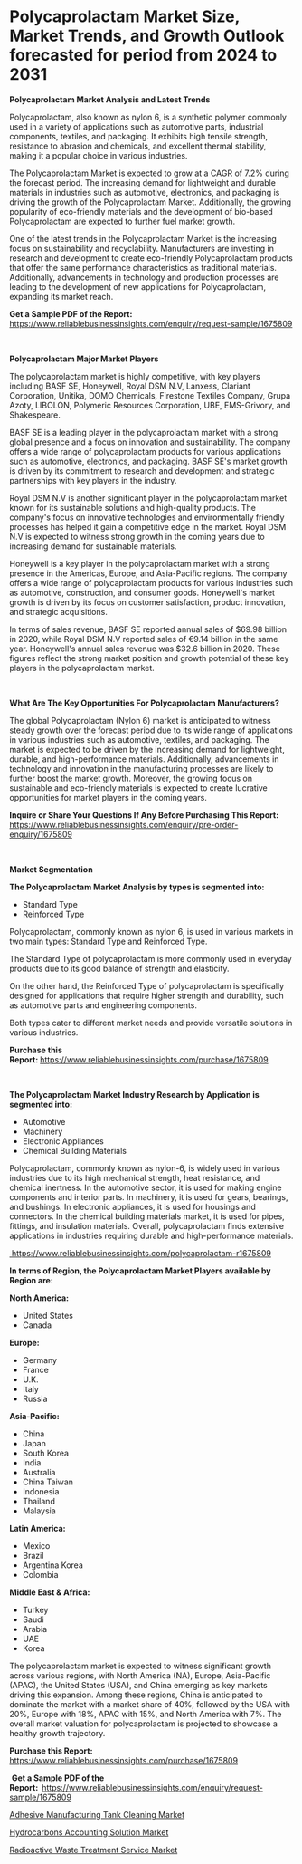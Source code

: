 <p><h1>Polycaprolactam Market Size, Market Trends, and Growth Outlook forecasted for period from 2024 to 2031</h1></p><p><strong>Polycaprolactam Market Analysis and Latest Trends</strong></p>
<p><p>Polycaprolactam, also known as nylon 6, is a synthetic polymer commonly used in a variety of applications such as automotive parts, industrial components, textiles, and packaging. It exhibits high tensile strength, resistance to abrasion and chemicals, and excellent thermal stability, making it a popular choice in various industries.</p><p>The Polycaprolactam Market is expected to grow at a CAGR of 7.2% during the forecast period. The increasing demand for lightweight and durable materials in industries such as automotive, electronics, and packaging is driving the growth of the Polycaprolactam Market. Additionally, the growing popularity of eco-friendly materials and the development of bio-based Polycaprolactam are expected to further fuel market growth.</p><p>One of the latest trends in the Polycaprolactam Market is the increasing focus on sustainability and recyclability. Manufacturers are investing in research and development to create eco-friendly Polycaprolactam products that offer the same performance characteristics as traditional materials. Additionally, advancements in technology and production processes are leading to the development of new applications for Polycaprolactam, expanding its market reach.</p></p>
<p><strong>Get a Sample PDF of the Report:&nbsp;</strong> <a href="https://www.reliablebusinessinsights.com/enquiry/request-sample/1675809">https://www.reliablebusinessinsights.com/enquiry/request-sample/1675809</a></p>
<p>&nbsp;</p>
<p><strong>Polycaprolactam Major Market Players</strong></p>
<p><p>The polycaprolactam market is highly competitive, with key players including BASF SE, Honeywell, Royal DSM N.V, Lanxess, Clariant Corporation, Unitika, DOMO Chemicals, Firestone Textiles Company, Grupa Azoty, LIBOLON, Polymeric Resources Corporation, UBE, EMS-Grivory, and Shakespeare. </p><p>BASF SE is a leading player in the polycaprolactam market with a strong global presence and a focus on innovation and sustainability. The company offers a wide range of polycaprolactam products for various applications such as automotive, electronics, and packaging. BASF SE's market growth is driven by its commitment to research and development and strategic partnerships with key players in the industry.</p><p>Royal DSM N.V is another significant player in the polycaprolactam market known for its sustainable solutions and high-quality products. The company's focus on innovative technologies and environmentally friendly processes has helped it gain a competitive edge in the market. Royal DSM N.V is expected to witness strong growth in the coming years due to increasing demand for sustainable materials.</p><p>Honeywell is a key player in the polycaprolactam market with a strong presence in the Americas, Europe, and Asia-Pacific regions. The company offers a wide range of polycaprolactam products for various industries such as automotive, construction, and consumer goods. Honeywell's market growth is driven by its focus on customer satisfaction, product innovation, and strategic acquisitions.</p><p>In terms of sales revenue, BASF SE reported annual sales of $69.98 billion in 2020, while Royal DSM N.V reported sales of €9.14 billion in the same year. Honeywell's annual sales revenue was $32.6 billion in 2020. These figures reflect the strong market position and growth potential of these key players in the polycaprolactam market.</p></p>
<p>&nbsp;</p>
<p><strong>What Are The Key Opportunities For Polycaprolactam Manufacturers?</strong></p>
<p><p>The global Polycaprolactam (Nylon 6) market is anticipated to witness steady growth over the forecast period due to its wide range of applications in various industries such as automotive, textiles, and packaging. The market is expected to be driven by the increasing demand for lightweight, durable, and high-performance materials. Additionally, advancements in technology and innovation in the manufacturing processes are likely to further boost the market growth. Moreover, the growing focus on sustainable and eco-friendly materials is expected to create lucrative opportunities for market players in the coming years.</p></p>
<p><strong>Inquire or Share Your Questions If Any Before Purchasing This Report:</strong> <a href="https://www.reliablebusinessinsights.com/enquiry/pre-order-enquiry/1675809">https://www.reliablebusinessinsights.com/enquiry/pre-order-enquiry/1675809</a></p>
<p>&nbsp;</p>
<p><strong>Market Segmentation</strong></p>
<p><strong>The Polycaprolactam Market Analysis by types is segmented into:</strong></p>
<p><ul><li>Standard Type</li><li>Reinforced Type</li></ul></p>
<p><p>Polycaprolactam, commonly known as nylon 6, is used in various markets in two main types: Standard Type and Reinforced Type. </p><p>The Standard Type of polycaprolactam is more commonly used in everyday products due to its good balance of strength and elasticity. </p><p>On the other hand, the Reinforced Type of polycaprolactam is specifically designed for applications that require higher strength and durability, such as automotive parts and engineering components. </p><p>Both types cater to different market needs and provide versatile solutions in various industries.</p></p>
<p><strong>Purchase this Report:&nbsp;</strong><a href="https://www.reliablebusinessinsights.com/purchase/1675809">https://www.reliablebusinessinsights.com/purchase/1675809</a></p>
<p>&nbsp;</p>
<p><strong>The Polycaprolactam Market Industry Research by Application is segmented into:</strong></p>
<p><ul><li>Automotive</li><li>Machinery</li><li>Electronic Appliances</li><li>Chemical Building Materials</li></ul></p>
<p><p>Polycaprolactam, commonly known as nylon-6, is widely used in various industries due to its high mechanical strength, heat resistance, and chemical inertness. In the automotive sector, it is used for making engine components and interior parts. In machinery, it is used for gears, bearings, and bushings. In electronic appliances, it is used for housings and connectors. In the chemical building materials market, it is used for pipes, fittings, and insulation materials. Overall, polycaprolactam finds extensive applications in industries requiring durable and high-performance materials.</p></p>
<p><a href="https://www.reliablebusinessinsights.com/polycaprolactam-r1675809">&nbsp;https://www.reliablebusinessinsights.com/polycaprolactam-r1675809</a></p>
<p><strong>In terms of Region, the Polycaprolactam Market Players available by Region are:</strong></p>
<p>
    <p> <strong> North America: </strong>
        <ul>
            <li>United States</li>
            <li>Canada</li>
        </ul>
        </p> 
    <p> <strong> Europe: </strong>
        <ul>
            <li>Germany</li>
            <li>France</li>
            <li>U.K.</li>
            <li>Italy</li>
            <li>Russia</li>
        </ul>
        </p> 
    <p> <strong> Asia-Pacific: </strong>
        <ul>
            <li>China</li>
            <li>Japan</li>
            <li>South Korea</li>
            <li>India</li>
            <li>Australia</li>
            <li>China Taiwan</li>
            <li>Indonesia</li>
            <li>Thailand</li>
            <li>Malaysia</li>
        </ul>
        </p> 
    <p> <strong> Latin America: </strong>
        <ul>
            <li>Mexico</li>
            <li>Brazil</li>
            <li>Argentina Korea</li>
            <li>Colombia</li>
        </ul>
        </p> 
    <p> <strong> Middle East & Africa: </strong>
        <ul>
            <li>Turkey</li>
            <li>Saudi</li>
            <li>Arabia</li>
            <li>UAE</li>
            <li>Korea</li>
        </ul>
    </p>
    </p>
<p><p>The polycaprolactam market is expected to witness significant growth across various regions, with North America (NA), Europe, Asia-Pacific (APAC), the United States (USA), and China emerging as key markets driving this expansion. Among these regions, China is anticipated to dominate the market with a market share of 40%, followed by the USA with 20%, Europe with 18%, APAC with 15%, and North America with 7%. The overall market valuation for polycaprolactam is projected to showcase a healthy growth trajectory.</p></p>
<p><strong>Purchase this Report: </strong><a href="https://www.reliablebusinessinsights.com/purchase/1675809">https://www.reliablebusinessinsights.com/purchase/1675809</a></p>
<p>&nbsp;<strong>Get a Sample PDF of the Report:&nbsp;&nbsp;</strong><a href="https://www.reliablebusinessinsights.com/enquiry/request-sample/1675809">https://www.reliablebusinessinsights.com/enquiry/request-sample/1675809</a></p>
<p><strong></strong></p>
<p><p><a href="https://github.com/JameTravis/Market-Research-Report-List-6/blob/main/adhesive-manufacturing-tank-cleaning-market.md">Adhesive Manufacturing Tank Cleaning Market</a></p><p><a href="https://github.com/vimar16th/Market-Research-Report-List-5/blob/main/hydrocarbons-accounting-solution-market.md">Hydrocarbons Accounting Solution Market</a></p><p><a href="https://github.com/luckyshygirl/Market-Research-Report-List-5/blob/main/radioactive-waste-treatment-service-market.md">Radioactive Waste Treatment Service Market</a></p></p>